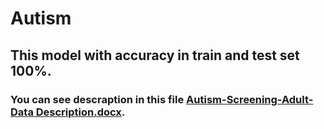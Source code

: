 # Autism
## This model with accuracy in train and test set 100%.
### You can see descraption in this file [Autism-Screening-Adult-Data Description.docx](https://github.com/AntoniosMalak/Autism/blob/main/Autism-Screening-Adult-Data%20Description.docx).
